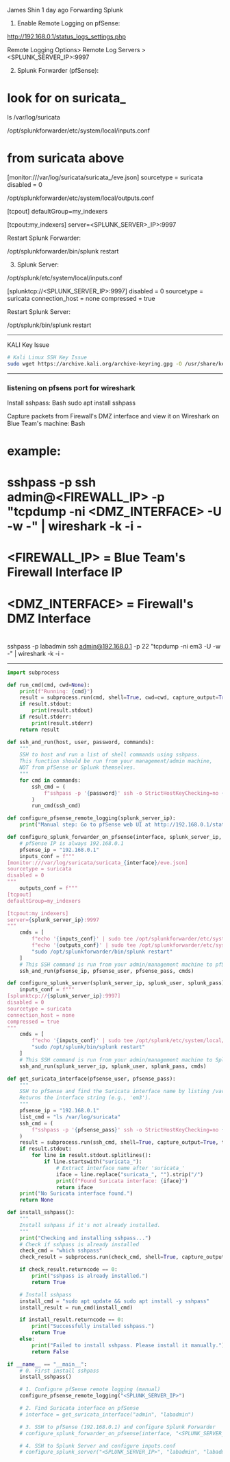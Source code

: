 James Shin 1 day ago
Forwarding Splunk

1. Enable Remote Logging on pfSense:

http://192.168.0.1/status_logs_settings.php

Remote Logging Options> Remote Log Servers > <SPLUNK_SERVER_IP>:9997

2. Splunk Forwarder (pfSense):

# look for <INTERFACE> on suricata\_<INTERFACE>

ls /var/log/suricata

/opt/splunkforwarder/etc/system/local/inputs.conf

# <INTERFACE> from suricata above

[monitor:///var/log/suricata/suricata_<INTERFACE>/eve.json]
sourcetype = suricata
disabled = 0

/opt/splunkforwarder/etc/system/local/outputs.conf

[tcpout]
defaultGroup=my_indexers

[tcpout:my_indexers]
server=<SPLUNK_SERVER>\_IP>:9997

Restart Splunk Forwarder:

/opt/splunkforwarder/bin/splunk restart

3. Splunk Server:

/opt/splunk/etc/system/local/inputs.conf

[splunktcp://<SPLUNK_SERVER_IP>:9997]
disabled = 0
sourcetype = suricata
connection_host = none
compressed = true

Restart Splunk Server:

/opt/splunk/bin/splunk restart

---

KALI Key Issue

```bash
# Kali Linux SSH Key Issue
sudo wget https://archive.kali.org/archive-keyring.gpg -O /usr/share/keyrings/kali-archive-keyring.gpg
```

---

### listening on pfsens port for wireshark

Install sshpass:
Bash
sudo apt install sshpass

Capture packets from Firewall's DMZ interface and view it on Wireshark on Blue Team's machine:
Bash

# example:

# sshpass -p <PASSWORD> ssh admin@<FIREWALL_IP> -p <PORT> "tcpdump -ni <DMZ_INTERFACE> -U -w -" | wireshark -k -i -

#

# <FIREWALL_IP> = Blue Team's Firewall Interface IP

# <DMZ_INTERFACE> = Firewall's DMZ Interface

#

sshpass -p labadmin ssh admin@192.168.0.1 -p 22 "tcpdump -ni em3 -U -w -" | wireshark -k -i -

---

```python
import subprocess

def run_cmd(cmd, cwd=None):
    print(f"Running: {cmd}")
    result = subprocess.run(cmd, shell=True, cwd=cwd, capture_output=True, text=True)
    if result.stdout:
        print(result.stdout)
    if result.stderr:
        print(result.stderr)
    return result

def ssh_and_run(host, user, password, commands):
    """
    SSH to host and run a list of shell commands using sshpass.
    This function should be run from your management/admin machine,
    NOT from pfSense or Splunk themselves.
    """
    for cmd in commands:
        ssh_cmd = (
            f"sshpass -p '{password}' ssh -o StrictHostKeyChecking=no {user}@{host} \"{cmd}\""
        )
        run_cmd(ssh_cmd)

def configure_pfsense_remote_logging(splunk_server_ip):
    print("Manual step: Go to pfSense web UI at http://192.168.0.1/status_logs_settings.php and set Remote Log Servers to {}:9997".format(splunk_server_ip))

def configure_splunk_forwarder_on_pfsense(interface, splunk_server_ip, pfsense_user, pfsense_pass):
    # pfSense IP is always 192.168.0.1
    pfsense_ip = "192.168.0.1"
    inputs_conf = f"""
[monitor:///var/log/suricata/suricata_{interface}/eve.json]
sourcetype = suricata
disabled = 0
"""
    outputs_conf = f"""
[tcpout]
defaultGroup=my_indexers

[tcpout:my_indexers]
server={splunk_server_ip}:9997
"""
    cmds = [
        f"echo '{inputs_conf}' | sudo tee /opt/splunkforwarder/etc/system/local/inputs.conf > /dev/null",
        f"echo '{outputs_conf}' | sudo tee /opt/splunkforwarder/etc/system/local/outputs.conf > /dev/null",
        "sudo /opt/splunkforwarder/bin/splunk restart"
    ]
    # This SSH command is run from your admin/management machine to pfSense
    ssh_and_run(pfsense_ip, pfsense_user, pfsense_pass, cmds)

def configure_splunk_server(splunk_server_ip, splunk_user, splunk_pass):
    inputs_conf = f"""
[splunktcp://{splunk_server_ip}:9997]
disabled = 0
sourcetype = suricata
connection_host = none
compressed = true
"""
    cmds = [
        f"echo '{inputs_conf}' | sudo tee /opt/splunk/etc/system/local/inputs.conf > /dev/null",
        "sudo /opt/splunk/bin/splunk restart"
    ]
    # This SSH command is run from your admin/management machine to Splunk server
    ssh_and_run(splunk_server_ip, splunk_user, splunk_pass, cmds)

def get_suricata_interface(pfsense_user, pfsense_pass):
    """
    SSH to pfSense and find the Suricata interface name by listing /var/log/suricata.
    Returns the interface string (e.g., 'em3').
    """
    pfsense_ip = "192.168.0.1"
    list_cmd = "ls /var/log/suricata"
    ssh_cmd = (
        f"sshpass -p '{pfsense_pass}' ssh -o StrictHostKeyChecking=no {pfsense_user}@{pfsense_ip} \"{list_cmd}\""
    )
    result = subprocess.run(ssh_cmd, shell=True, capture_output=True, text=True)
    if result.stdout:
        for line in result.stdout.splitlines():
            if line.startswith("suricata_"):
                # Extract interface name after 'suricata_'
                iface = line.replace("suricata_", "").strip("/")
                print(f"Found Suricata interface: {iface}")
                return iface
    print("No Suricata interface found.")
    return None

def install_sshpass():
    """
    Install sshpass if it's not already installed.
    """
    print("Checking and installing sshpass...")
    # Check if sshpass is already installed
    check_cmd = "which sshpass"
    check_result = subprocess.run(check_cmd, shell=True, capture_output=True, text=True)

    if check_result.returncode == 0:
        print("sshpass is already installed.")
        return True

    # Install sshpass
    install_cmd = "sudo apt update && sudo apt install -y sshpass"
    install_result = run_cmd(install_cmd)

    if install_result.returncode == 0:
        print("Successfully installed sshpass.")
        return True
    else:
        print("Failed to install sshpass. Please install it manually.")
        return False

if __name__ == "__main__":
    # 0. First install sshpass
    install_sshpass()

    # 1. Configure pfSense remote logging (manual)
    configure_pfsense_remote_logging("<SPLUNK_SERVER_IP>")

    # 2. Find Suricata interface on pfSense
    # interface = get_suricata_interface("admin", "labadmin")

    # 3. SSH to pfSense (192.168.0.1) and configure Splunk Forwarder
    # configure_splunk_forwarder_on_pfsense(interface, "<SPLUNK_SERVER_IP>", "admin", "labadmin")

    # 4. SSH to Splunk Server and configure inputs.conf
    # configure_splunk_server("<SPLUNK_SERVER_IP>", "labadmin", "labadmin")
```
